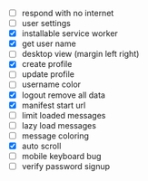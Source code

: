 - [ ] respond with no internet
- [ ] user settings
- [x] installable service worker
- [x] get user name
- [ ] desktop view (margin left right)
- [x] create profile
- [ ] update profile
- [ ] username color
- [x] logout remove all data
- [x] manifest start url
- [ ] limit loaded messages
- [ ] lazy load messages
- [ ] message coloring
- [x] auto scroll
- [ ] mobile keyboard bug
- [ ] verify password signup
